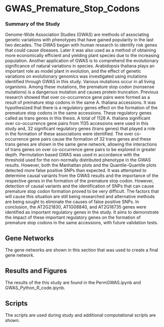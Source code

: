 # GWAS_Premature_Stop_Codons
### Summary of the Study
Genome-Wide Association Studies (GWAS) are methods of associating genetic variations with phenotypes that have gained popularity in the last two decades. The GWAS began with human research to identify risk genes that could cause diseases. Later it was also used as a method of obtaining more economically efficient and yielding plant species due to the increasing population. Another application of GWAS is to comprehend the evolutionary significance of natural variations in species. Arabidopsis thaliana plays an important role as model plant in evolution, and the effect of genetic variations on evolutionary genomics was investigated using mutations identified through GWAS in this study.
Various mutations occur in all living organisms. Among these mutations, the premature stop codon (nonsense mutations) is a dangerous mutation and causes protein truncation. Previous research showed that over co-occurrence gene pairs were formed as a result of premature stop codons in the same A. thaliana accessions. It was hypothesized that there is a regulatory genes effect on the formation of the premature stop codons in the same accessions. These regulatory genes called as trans genes in this thesis. A total of 1128 A. thaliana significant over co-occurrence gene pairs from 1135 accessions were used in this study and, 32 significant regulatory genes (trans genes) that played a role in the formation of these associations were identified. The over co-occurrence gene pairs cause the formation of 32 trans genes and these trans genes are shown in the same gene network, allowing the interactions of trans genes on over co-occurrence gene pairs to be explored in greater depth. Permutation based GWAS was used in accordance with the threshold used for the non-normally distributed phenotype in the GWAS results. However, both the Manhattan plots and the Quantile-Quantile plots detected more false positive SNPs than expected. It was attempted to determine causal variants from the GWAS results and the importance of the respective genes in the formation of the premature stop codon. However, detection of causal variants and the identification of SNPs that can cause premature stop codon formation proved to be very difficult. The factors that will cause this situation are still being researched and alternative methods are being sought to eliminate the causes of false positive SNPs.
In conclusion, the AT2G21830, AT1G08840, and AT2G18735 genes were identified as important regulatory genes in the study. It aims to demonstrate the impact of these important regulatory genes on the formation of premature stop codons in the same accessions, with future validation tests.
## Gene Networks 
The gene networks are shown in this section that was used to create a final gene network.
## Results and Figures
The results of the this study are found in the PermGWAS.ipynb and GWAS_Python_R_code.ipynb.
## Scripts 
The scripts are used during study and additional computational scripts are shown. 

